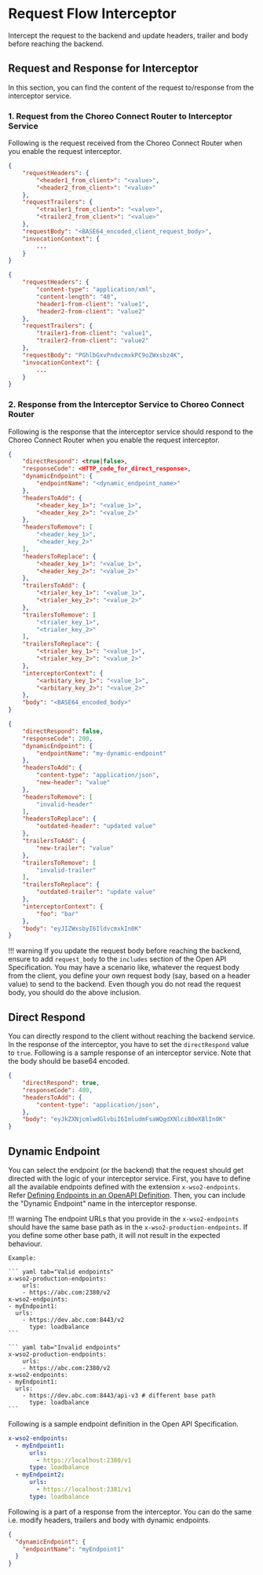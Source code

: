 # Request Flow Interceptor

Intercept the request to the backend and update headers, trailer and body before reaching the backend.

## Request and Response for Interceptor

In this section, you can find the content of the request to/response from the interceptor service.

### 1. Request from the Choreo Connect Router to Interceptor Service

Following is the request received from the Choreo Connect Router when you enable the request interceptor.

``` json tab="Format"
{
    "requestHeaders": {
        "<header1_from_client>": "<value>",
        "<header2_from_client>": "<value>"
    },
    "requestTrailers": {
        "<trailer1_from_client>": "<value>",
        "<trailer2_from_client>": "<value>"
    },
    "requestBody": "<BASE64_encoded_client_request_body>",
    "invocationContext": {
        ...
    }
}
```

``` json tab="Sample"
{
    "requestHeaders": {
        "content-type": "application/xml",
        "content-length": "40",
        "header1-from-client": "value1",
        "header2-from-client": "value2"
    },
    "requestTrailers": {
        "trailer1-from-client": "value1",
        "trailer2-from-client": "value2"
    },
    "requestBody": "PGhlbGxvPndvcmxkPC9oZWxsbz4K",
    "invocationContext": {
        ...
    }
}
```

### 2. Response from the Interceptor Service to Choreo Connect Router

Following is the response that the interceptor service should respond to the Choreo Connect Router when you enable the request interceptor.

``` json tab="Format"
{
    "directRespond": <true|false>,
    "responseCode": <HTTP_code_for_direct_response>,
    "dynamicEndpoint": {
        "endpointName": "<dynamic_endpoint_name>"
    },
    "headersToAdd": {
        "<header_key_1>": "<value_1>",
        "<header_key_2>": "<value_2>"
    },
    "headersToRemove": [
        "<header_key_1>",
        "<header_key_2>"
    ],
    "headersToReplace": {
        "<header_key_1>": "<value_1>",
        "<header_key_2>": "<value_2>"
    },
    "trailersToAdd": {
        "<trialer_key_1>": "<value_1>",
        "<trialer_key_2>": "<value_2>"
    },
    "trailersToRemove": [
        "<trialer_key_1>",
        "<trialer_key_2>"
    ],
    "trailersToReplace": {
        "<trialer_key_1>": "<value_1>",
        "<trialer_key_2>": "<value_2>"
    },
    "interceptorContext": {
        "<arbitary_key_1>": "<value_1>",
        "<arbitary_key_2>": "<value_2>"
    },
    "body": "<BASE64_encoded_body>"
}
```

``` json tab="Sample"
{
    "directRespond": false,
    "responseCode": 200,
    "dynamicEndpoint": {
        "endpointName": "my-dynamic-endpoint"
    },
    "headersToAdd": {
        "content-type": "application/json",
        "new-header": "value"
    },
    "headersToRemove": [
        "invalid-header"
    ],
    "headersToReplace": {
        "outdated-header": "updated value"
    },
    "trailersToAdd": {
        "new-trailer": "value"
    },
    "trailersToRemove": [
        "invalid-trailer"
    ],
    "trailersToReplace": {
        "outdated-trailer": "update value"
    },
    "interceptorContext": {
        "foo": "bar"
    },
    "body": "eyJIZWxsbyI6IldvcmxkIn0K"
}
```

<!-- The content of the below warning is same as the info notice in the file
deploy-and-publish/deploy-on-gateway/choreo-connect/message-transformation/defining-interceptors-in-an-open-api-definition.md -->
!!! warning
    If you update the request body before reaching the backend, ensure to add `request_body` to the `includes` section
    of the Open API Specification. You may have a scenario like, whatever the request body from the client, you define
    your own request body (say, based on a header value) to send to the backend. Even though you do not read the
    request body, you should do the above inclusion.

## Direct Respond

You can directly respond to the client without reaching the backend service. In the response of the interceptor,
you have to set the `directRespond` value to `true`. Following is a sample response of an interceptor service.
Note that the body should be base64 encoded.

``` json
{
    "directRespond": true,
    "responseCode": 400,
    "headersToAdd": {
        "content-type": "application/json",
    },
    "body": "eyJkZXNjcmlwdGlvbiI6ImludmFsaWQgdXNlciB0eXBlIn0K"
}
```

## Dynamic Endpoint

You can select the endpoint (or the backend) that the request should get directed with the logic of your interceptor service.
First, you have to define all the available endpoints defined with the extension `x-wso2-endpoints`.
Refer [Defining Endpoints in an OpenAPI Definition]({{base_path}}/deploy-and-publish/deploy-on-gateway/choreo-connect/endpoints/defining-endpoints-in-an-openapi-definition/).
Then, you can include the "Dynamic Endpoint" name in the interceptor response.

!!! warning
    The endpoint URLs that you provide in the `x-wso2-endpoints` should have the same base path as in the `x-wso2-production-endpoints`.
    If you define some other base path, it will not result in the expected behaviour.

    Example:

    ``` yaml tab="Valid endpoints"
    x-wso2-production-endpoints:
        urls:
        - https://abc.com:2380/v2
    x-wso2-endpoints:
    - myEndpoint1:
      urls:
        - https://dev.abc.com:8443/v2
          type: loadbalance
    ```

    ``` yaml tab="Invalid endpoints"
    x-wso2-production-endpoints:
        urls:
        - https://abc.com:2380/v2
    x-wso2-endpoints:
    - myEndpoint1:
      urls:
        - https://dev.abc.com:8443/api-v3 # different base path
          type: loadbalance
    ```

Following is a sample endpoint definition in the Open API Specification.

```yaml
x-wso2-endpoints:
  - myEndpoint1:
      urls:
        - https://localhost:2380/v1
      type: loadbalance
  - myEndpoint2:
      urls:
        - https://localhost:2381/v1
      type: loadbalance
```

Following is a part of a response from the interceptor. You can do the same i.e. modify headers, trailers and body with dynamic endpoints.
```json
{
  "dynamicEndpoint": {
    "endpointName": "myEndpoint1"
  }
}
```
